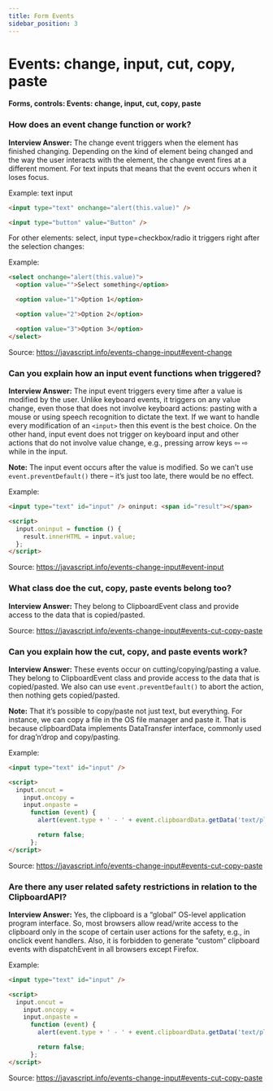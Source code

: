 ```yaml
---
title: Form Events
sidebar_position: 3
---
```


# Events: change, input, cut, copy, paste

**Forms, controls: Events: change, input, cut, copy, paste**

### How does an event change function or work?

**Interview Answer:** The change event triggers when the element has finished changing. Depending on the kind of element being changed and the way the user interacts with the element, the change event fires at a different moment. For text inputs that means that the event occurs when it loses focus.

Example: text input

```html
<input type="text" onchange="alert(this.value)" />

<input type="button" value="Button" />
```

For other elements: select, input type=checkbox/radio it triggers right after the selection changes:

Example:

```html
<select onchange="alert(this.value)">
  <option value="">Select something</option>

  <option value="1">Option 1</option>

  <option value="2">Option 2</option>

  <option value="3">Option 3</option>
</select>
```

Source: <https://javascript.info/events-change-input#event-change>

### Can you explain how an input event functions when triggered?

**Interview Answer:** The input event triggers every time after a value is modified by the user. Unlike keyboard events, it triggers on any value change, even those that does not involve keyboard actions: pasting with a mouse or using speech recognition to dictate the text. If we want to handle every modification of an `<input>` then this event is the best choice. On the other hand, input event does not trigger on keyboard input and other actions that do not involve value change, e.g., pressing arrow keys ⇦ ⇨ while in the input.

**Note:** The input event occurs after the value is modified. So we can’t use `event.preventDefault()` there – it’s just too late, there would be no effect.

Example:

```html
<input type="text" id="input" /> oninput: <span id="result"></span>

<script>
  input.oninput = function () {
    result.innerHTML = input.value;
  };
</script>
```

Source: <https://javascript.info/events-change-input#event-input>

### What class doe the cut, copy, paste events belong too?

**Interview Answer:** They belong to ClipboardEvent class and provide access to the data that is copied/pasted.

Source: <https://javascript.info/events-change-input#events-cut-copy-paste>

### Can you explain how the cut, copy, and paste events work?

**Interview Answer:** These events occur on cutting/copying/pasting a value. They belong to ClipboardEvent class and provide access to the data that is copied/pasted. We also can use `event.preventDefault()` to abort the action, then nothing gets copied/pasted.

**Note:** That it’s possible to copy/paste not just text, but everything. For instance, we can copy a file in the OS file manager and paste it. That is because clipboardData implements DataTransfer interface, commonly used for drag’n’drop and copy/pasting.

Example:

```html
<input type="text" id="input" />

<script>
  input.oncut =
    input.oncopy =
    input.onpaste =
      function (event) {
        alert(event.type + ' - ' + event.clipboardData.getData('text/plain'));

        return false;
      };
</script>
```

Source: <https://javascript.info/events-change-input#events-cut-copy-paste>

### Are there any user related safety restrictions in relation to the ClipboardAPI?

**Interview Answer:** Yes, the clipboard is a “global” OS-level application program interface. So, most browsers allow read/write access to the clipboard only in the scope of certain user actions for the safety, e.g., in onclick event handlers. Also, it is forbidden to generate “custom” clipboard events with dispatchEvent in all browsers except Firefox.

Example:

```html
<input type="text" id="input" />

<script>
  input.oncut =
    input.oncopy =
    input.onpaste =
      function (event) {
        alert(event.type + ' - ' + event.clipboardData.getData('text/plain'));

        return false;
      };
</script>
```

Source: <https://javascript.info/events-change-input#events-cut-copy-paste>
